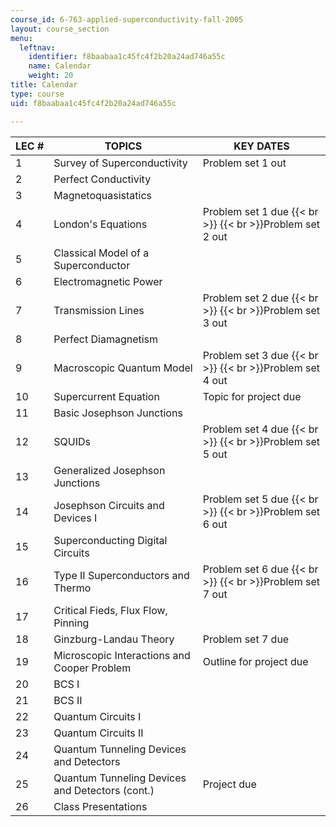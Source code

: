 ```yaml
---
course_id: 6-763-applied-superconductivity-fall-2005
layout: course_section
menu:
  leftnav:
    identifier: f8baabaa1c45fc4f2b20a24ad746a55c
    name: Calendar
    weight: 20
title: Calendar
type: course
uid: f8baabaa1c45fc4f2b20a24ad746a55c

---
```


| LEC # | TOPICS | KEY DATES |
| --- | --- | --- |
| 1 | Survey of Superconductivity | Problem set 1 out |
| 2 | Perfect Conductivity |  |
| 3 | Magnetoquasistatics |  |
| 4 | London's Equations | Problem set 1 due  {{< br >}}  {{< br >}}Problem set 2 out |
| 5 | Classical Model of a Superconductor |  |
| 6 | Electromagnetic Power |  |
| 7 | Transmission Lines | Problem set 2 due  {{< br >}}  {{< br >}}Problem set 3 out |
| 8 | Perfect Diamagnetism |  |
| 9 | Macroscopic Quantum Model | Problem set 3 due  {{< br >}}  {{< br >}}Problem set 4 out |
| 10 | Supercurrent Equation | Topic for project due |
| 11 | Basic Josephson Junctions |  |
| 12 | SQUIDs | Problem set 4 due  {{< br >}}  {{< br >}}Problem set 5 out |
| 13 | Generalized Josephson Junctions |  |
| 14 | Josephson Circuits and Devices I | Problem set 5 due  {{< br >}}  {{< br >}}Problem set 6 out |
| 15 | Superconducting Digital Circuits |  |
| 16 | Type II Superconductors and Thermo | Problem set 6 due  {{< br >}}  {{< br >}}Problem set 7 out |
| 17 | Critical Fieds, Flux Flow, Pinning |  |
| 18 | Ginzburg-Landau Theory | Problem set 7 due |
| 19 | Microscopic Interactions and Cooper Problem | Outline for project due |
| 20 | BCS I |  |
| 21 | BCS II |  |
| 22 | Quantum Circuits I |  |
| 23 | Quantum Circuits II |  |
| 24 | Quantum Tunneling Devices and Detectors |  |
| 25 | Quantum Tunneling Devices and Detectors (cont.) | Project due |
| 26 | Class Presentations |